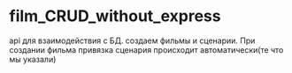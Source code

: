 # film_CRUD_without_express
api для взаимодействия с БД.
создаем фильмы и сценарии.
При создании фильма привязка сценария происходит автоматически(те что мы указали)
